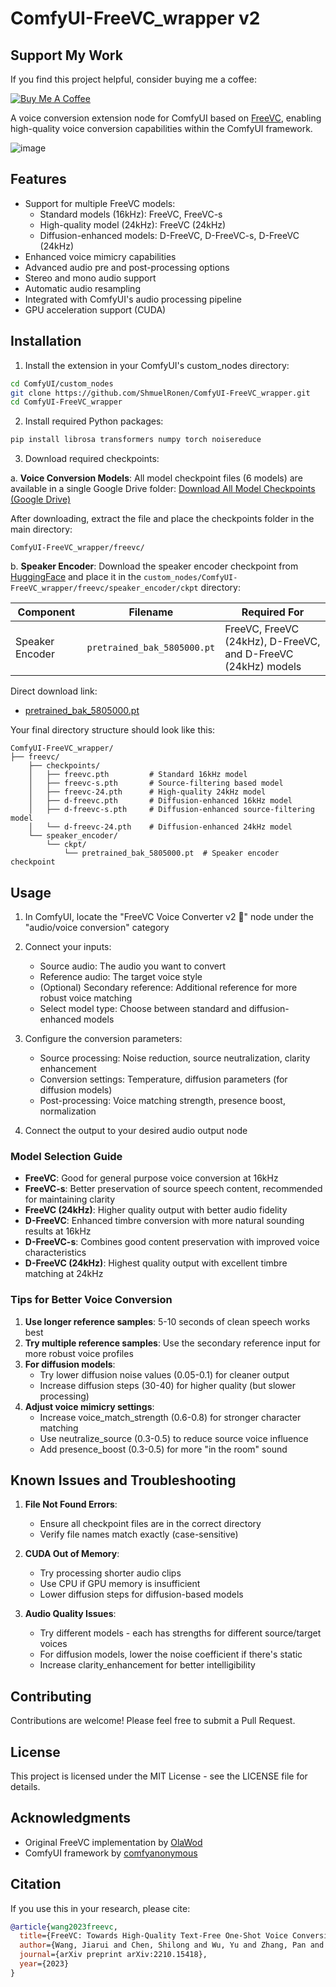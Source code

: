 # ComfyUI-FreeVC_wrapper v2

## Support My Work
If you find this project helpful, consider buying me a coffee:

[![Buy Me A Coffee](https://img.buymeacoffee.com/button-api/?text=Buy%20me%20a%20coffee&emoji=&slug=shmuelronen&button_colour=FFDD00&font_colour=000000&font_family=Cookie&outline_colour=000000&coffee_colour=ffffff)](https://buymeacoffee.com/shmuelronen)

A voice conversion extension node for ComfyUI based on [FreeVC](https://github.com/OlaWod/FreeVC), enabling high-quality voice conversion capabilities within the ComfyUI framework.

![image](https://github.com/user-attachments/assets/ecf14818-3606-48f5-90f8-91554efe7885)

## Features

- Support for multiple FreeVC models:
  - Standard models (16kHz): FreeVC, FreeVC-s
  - High-quality model (24kHz): FreeVC (24kHz) 
  - Diffusion-enhanced models: D-FreeVC, D-FreeVC-s, D-FreeVC (24kHz)
- Enhanced voice mimicry capabilities
- Advanced audio pre and post-processing options
- Stereo and mono audio support
- Automatic audio resampling
- Integrated with ComfyUI's audio processing pipeline
- GPU acceleration support (CUDA)

## Installation

1. Install the extension in your ComfyUI's custom_nodes directory:
```bash
cd ComfyUI/custom_nodes
git clone https://github.com/ShmuelRonen/ComfyUI-FreeVC_wrapper.git
cd ComfyUI-FreeVC_wrapper
```

2. Install required Python packages:
```bash
pip install librosa transformers numpy torch noisereduce
```

3. Download required checkpoints:

a. **Voice Conversion Models**:
All model checkpoint files (6 models) are available in a single Google Drive folder:
[Download All Model Checkpoints (Google Drive)](https://drive.google.com/file/d/1RDAHGKelvtHNBpdjrbdi1R39WftzwadD/view?usp=sharing)

After downloading, extract the file and place the checkpoints folder in the main directory:
```
ComfyUI-FreeVC_wrapper/freevc/
```

b. **Speaker Encoder**: 
Download the speaker encoder checkpoint from [HuggingFace](https://huggingface.co/spaces/OlaWod/FreeVC/tree/main/speaker_encoder/ckpt) and place it in the `custom_nodes/ComfyUI-FreeVC_wrapper/freevc/speaker_encoder/ckpt` directory:

| Component | Filename | Required For |
|-----------|----------|--------------|
| Speaker Encoder | `pretrained_bak_5805000.pt` | FreeVC, FreeVC (24kHz), D-FreeVC, and D-FreeVC (24kHz) models |

Direct download link:
- [pretrained_bak_5805000.pt](https://huggingface.co/spaces/OlaWod/FreeVC/resolve/main/speaker_encoder/ckpt/pretrained_bak_5805000.pt)

Your final directory structure should look like this:
```
ComfyUI-FreeVC_wrapper/
├── freevc/
    ├── checkpoints/
    │   ├── freevc.pth         # Standard 16kHz model
    │   ├── freevc-s.pth       # Source-filtering based model
    │   ├── freevc-24.pth      # High-quality 24kHz model
    │   ├── d-freevc.pth       # Diffusion-enhanced 16kHz model
    │   ├── d-freevc-s.pth     # Diffusion-enhanced source-filtering model
    │   └── d-freevc-24.pth    # Diffusion-enhanced 24kHz model
    └── speaker_encoder/
        └── ckpt/
            └── pretrained_bak_5805000.pt  # Speaker encoder checkpoint
```

## Usage

1. In ComfyUI, locate the "FreeVC Voice Converter v2 🎤" node under the "audio/voice conversion" category
2. Connect your inputs:
   - Source audio: The audio you want to convert
   - Reference audio: The target voice style
   - (Optional) Secondary reference: Additional reference for more robust voice matching
   - Select model type: Choose between standard and diffusion-enhanced models

3. Configure the conversion parameters:
   - Source processing: Noise reduction, source neutralization, clarity enhancement
   - Conversion settings: Temperature, diffusion parameters (for diffusion models)
   - Post-processing: Voice matching strength, presence boost, normalization

4. Connect the output to your desired audio output node

### Model Selection Guide

- **FreeVC**: Good for general purpose voice conversion at 16kHz
- **FreeVC-s**: Better preservation of source speech content, recommended for maintaining clarity
- **FreeVC (24kHz)**: Higher quality output with better audio fidelity
- **D-FreeVC**: Enhanced timbre conversion with more natural sounding results at 16kHz
- **D-FreeVC-s**: Combines good content preservation with improved voice characteristics
- **D-FreeVC (24kHz)**: Highest quality output with excellent timbre matching at 24kHz

### Tips for Better Voice Conversion

1. **Use longer reference samples**: 5-10 seconds of clean speech works best
2. **Try multiple reference samples**: Use the secondary reference input for more robust voice profiles
3. **For diffusion models**:
   - Try lower diffusion noise values (0.05-0.1) for cleaner output
   - Increase diffusion steps (30-40) for higher quality (but slower processing)
4. **Adjust voice mimicry settings**:
   - Increase voice_match_strength (0.6-0.8) for stronger character matching
   - Use neutralize_source (0.3-0.5) to reduce source voice influence
   - Add presence_boost (0.3-0.5) for more "in the room" sound

## Known Issues and Troubleshooting

1. **File Not Found Errors**:
   - Ensure all checkpoint files are in the correct directory
   - Verify file names match exactly (case-sensitive)

2. **CUDA Out of Memory**:
   - Try processing shorter audio clips
   - Use CPU if GPU memory is insufficient
   - Lower diffusion steps for diffusion-based models

3. **Audio Quality Issues**:
   - Try different models - each has strengths for different source/target voices
   - For diffusion models, lower the noise coefficient if there's static
   - Increase clarity_enhancement for better intelligibility

## Contributing

Contributions are welcome! Please feel free to submit a Pull Request.

## License

This project is licensed under the MIT License - see the LICENSE file for details.

## Acknowledgments

- Original FreeVC implementation by [OlaWod](https://github.com/OlaWod/FreeVC)
- ComfyUI framework by [comfyanonymous](https://github.com/comfyanonymous/ComfyUI)

## Citation

If you use this in your research, please cite:
```bibtex
@article{wang2023freevc,
  title={FreeVC: Towards High-Quality Text-Free One-Shot Voice Conversion},
  author={Wang, Jiarui and Chen, Shilong and Wu, Yu and Zhang, Pan and Xie, Lei},
  journal={arXiv preprint arXiv:2210.15418},
  year={2023}
}
```
